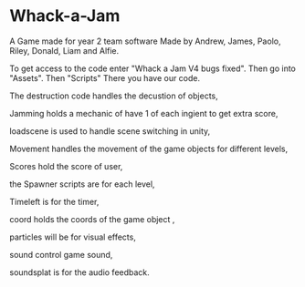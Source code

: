 # Whack-a-Jam
A Game made for year 2 team software
Made by Andrew, James, Paolo, Riley, Donald, Liam and Alfie.

To get access to the code enter "Whack a Jam V4 bugs fixed". Then go into "Assets". Then "Scripts" There you have our code. 

The destruction code handles the decustion of objects, 

Jamming holds a mechanic of have 1 of each ingient to get extra score, 

loadscene is used to handle scene switching in unity, 

Movement handles the movement of the game objects for different levels, 

Scores hold the score of user,

the Spawner scripts are for each level, 

Timeleft is for the timer, 

coord holds the coords of the game object , 

particles will be for visual effects, 

sound control game sound,

soundsplat is for the audio feedback.
